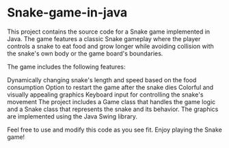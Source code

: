 # Snake-game-in-java
This project contains the source code for a Snake game implemented in Java. The game features a classic Snake gameplay where the player controls a snake to eat food and grow longer while avoiding collision with the snake's own body or the game board's boundaries.

The game includes the following features:

Dynamically changing snake's length and speed based on the food consumption
Option to restart the game after the snake dies
Colorful and visually appealing graphics
Keyboard input for controlling the snake's movement
The project includes a Game class that handles the game logic and a Snake class that represents the snake and its behavior. The graphics are implemented using the Java Swing library.

Feel free to use and modify this code as you see fit. Enjoy playing the Snake game!
